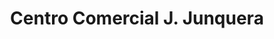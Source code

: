 ---
title: "Centro Comercial J. Junquera"
url: /oviedo-uvieu/centro-comercial-j-junquera/
shop: Metzgerei
---